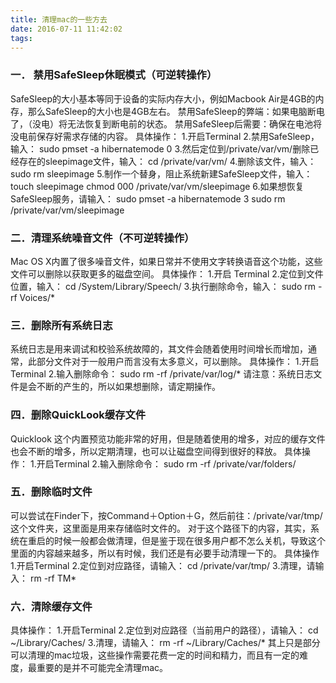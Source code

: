 ```yaml
---
title: 清理mac的一些方去
date: 2016-07-11 11:42:02
tags:
---
```

### 一． 禁用SafeSleep休眠模式（可逆转操作）
SafeSleep的大小基本等同于设备的实际内存大小，例如Macbook Air是4GB的内存，那么SafeSleep的大小也是4GB左右。
禁用SafeSleep的弊端：如果电脑断电了，（没电）将无法恢复到断电前的状态。
禁用SafeSleep后需要：确保在电池将没电前保存好需求存储的内容。
具体操作：
1.开启Terminal
2.禁用SafeSleep，输入：
sudo pmset -a hibernatemode 0
3.然后定位到/private/var/vm/删除已经存在的sleepimage文件，输入：
cd /private/var/vm/
4.删除该文件，输入：
sudo rm sleepimage
5.制作一个替身，阻止系统新建SafeSleep文件，输入：
touch sleepimage
chmod 000 /private/var/vm/sleepimage
6.如果想恢复SafeSleep服务，请输入：
sudo pmset -a hibernatemode 3
sudo rm /private/var/vm/sleepimage
### 二．清理系统噪音文件（不可逆转操作）
Mac OS X内置了很多噪音文件，如果日常并不使用文字转换语音这个功能，这些文件可以删除以获取更多的磁盘空间。
具体操作：
1.开启 Terminal
2.定位到文件位置，输入：
cd /System/Library/Speech/
3.执行删除命令，输入：
sudo rm -rf Voices/*
### 三．删除所有系统日志
系统日志是用来调试和校验系统故障的，其文件会随着使用时间增长而增加，通常，此部分文件对于一般用户而言没有太多意义，可以删除。
具体操作：
1.开启Terminal
2.输入删除命令：
sudo rm -rf /private/var/log/*
请注意：系统日志文件是会不断的产生的，所以如果想删除，请定期操作。
### 四．删除QuickLook缓存文件
Quicklook 这个内置预览功能非常的好用，但是随着使用的增多，对应的缓存文件也会不断的增多，所以定期清理，也可以让磁盘空间得到很好的释放。
具体操作：
1.开启Terminal
2.输入删除命令：
sudo rm -rf /private/var/folders/
### 五．删除临时文件
可以尝试在Finder下，按Command＋Option＋G，然后前往：/private/var/tmp/ 这个文件夹，这里面是用来存储临时文件的。
对于这个路径下的内容，其实，系统在重启的时候一般都会做清理，但是鉴于现在很多用户都不怎么关机，导致这个里面的内容越来越多，所以有时候，我们还是有必要手动清理一下的。
具体操作
1.开启Terminal
2.定位到对应路径，请输入：
cd /private/var/tmp/
3.清理，请输入：
rm -rf TM*
### 六．清除缓存文件
具体操作：
1.开启Terminal
2.定位到对应路径（当前用户的路径），请输入：
cd ~/Library/Caches/
3.清理，请输入：
rm -rf ~/Library/Caches/*
其上只是部分可以清理的mac垃圾，这些操作需要花费一定的时间和精力，而且有一定的难度，最重要的是并不可能完全清理mac。
